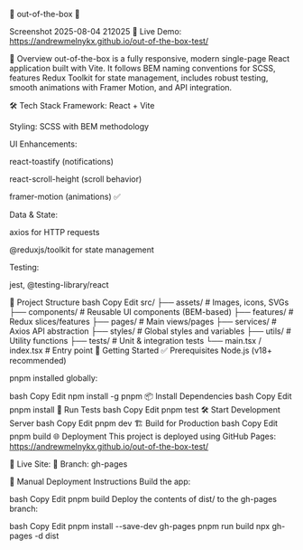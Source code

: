 🧰 out-of-the-box 🚀

Screenshot 2025-08-04 212025
🔗 Live Demo: https://andrewmelnykx.github.io/out-of-the-box-test/

📌 Overview out-of-the-box is a fully responsive, modern single-page React application built with Vite. It follows BEM naming conventions for SCSS, features Redux Toolkit for state management, includes robust testing, smooth animations with Framer Motion, and API integration.

🛠️ Tech Stack Framework: React + Vite

Styling: SCSS with BEM methodology

UI Enhancements:

react-toastify (notifications)

react-scroll-height (scroll behavior)

framer-motion (animations) ✅

Data & State:

axios for HTTP requests

@reduxjs/toolkit for state management

Testing:

jest, @testing-library/react

📂 Project Structure bash Copy Edit src/ ├── assets/ # Images, icons, SVGs ├── components/ # Reusable UI components (BEM-based) ├── features/ # Redux slices/features ├── pages/ # Main views/pages ├── services/ # Axios API abstraction ├── styles/ # Global styles and variables ├── utils/ # Utility functions ├── tests/ # Unit & integration tests └── main.tsx / index.tsx # Entry point 🚀 Getting Started ✅ Prerequisites Node.js (v18+ recommended)

pnpm installed globally:

bash Copy Edit npm install -g pnpm 📦 Install Dependencies bash Copy Edit pnpm install 🧪 Run Tests bash Copy Edit pnpm test 🛠 Start Development Server bash Copy Edit pnpm dev 🏗 Build for Production bash Copy Edit pnpm build 🌐 Deployment This project is deployed using GitHub Pages: https://andrewmelnykx.github.io/out-of-the-box-test/

🔗 Live Site: 🌿 Branch: gh-pages

🧾 Manual Deployment Instructions Build the app:

bash Copy Edit pnpm build Deploy the contents of dist/ to the gh-pages branch:

bash Copy Edit pnpm install --save-dev gh-pages pnpm run build npx gh-pages -d dist
